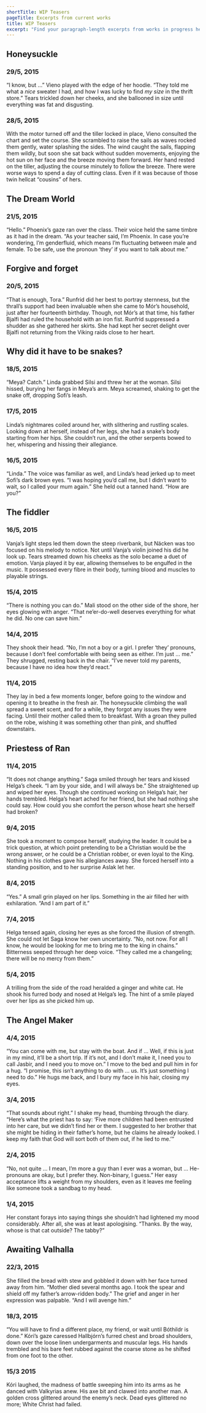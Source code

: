 ```yaml
---
shortTitle: WIP Teasers
pageTitle: Excerpts from current works
title: WIP Teasers
excerpt: "Find your paragraph-length excerpts from works in progress here, and get a feel for my style, both themes and subject matter. The date gives a nice range."
---
```


## Honeysuckle

### 29/5, 2015
“I know, but …” Vieno played with the edge of her hoodie. “They told me what a *nice* sweater I had, and how I was lucky to find *my size* in the thrift store.” Tears trickled down her cheeks, and she ballooned in size until everything was fat and disgusting.

### 28/5, 2015
With the motor turned off and the tiller locked in place, Vieno consulted the chart and set the course. She scrambled to raise the sails as waves rocked them gently, water splashing the sides. The wind caught the sails, flapping them wildly, but soon she sat back without sudden movements, enjoying the hot sun on her face and the breeze moving them forward. Her hand rested on the tiller, adjusting the course minutely to follow the breeze. There were worse ways to spend a day of cutting class. Even if it was because of those twin hellcat “cousins” of hers.


## The Dream World

### 21/5, 2015
“Hello.” Phoenix’s gaze ran over the class. Their voice held the same timbre as it had in the dream. “As your teacher said, I’m Phoenix. In case you’re wondering, I’m genderfluid, which means I’m fluctuating between male and female. To be safe, use the pronoun ‘they’ if you want to talk about me.”


## Forgive and forget

### 20/5, 2015
“That is enough, Tora.” Runfrid did her best to portray sternness, but the thrall’s support had been invaluable when she came to Mór’s household, just after her fourteenth birthday. Though, not Mór’s at that time, his father Bjalfi had ruled the household with an iron fist. Runfrid suppressed a shudder as she gathered her skirts. She had kept her secret delight over Bjalfi not returning from the Viking raids close to her heart.

## Why did it have to be snakes?

### 18/5, 2015
“Meya? Catch.” Linda grabbed Silsi and threw her at the woman. Silsi hissed, burying her fangs in Meya’s arm. Meya screamed, shaking to get the snake off, dropping Sofi’s leash.


### 17/5, 2015
Linda’s nightmares coiled around her, with slithering and rustling scales. Looking down at herself, instead of her legs, she had a snake’s body starting from her hips. She couldn’t run, and the other serpents bowed to her, whispering and hissing their allegiance.


### 16/5, 2015
“Linda.” The voice was familiar as well, and Linda’s head jerked up to meet Sofi’s dark brown eyes. “I was hoping you’d call me, but I didn’t want to wait, so I called your mum again.” She held out a tanned hand. “How are you?”

## The fiddler

### 16/5, 2015
Vanja’s light steps led them down the steep riverbank, but Näcken was too focused on his melody to notice. Not until Vanja’s violin joined his did he look up. Tears streamed down his cheeks as the solo became a duet of emotion. Vanja played it by ear, allowing themselves to be engulfed in the music. It possessed every fibre in their body, turning blood and muscles to playable strings.

### 15/4, 2015

“There is nothing you can do.” Mali stood on the other side of the shore, her eyes glowing with anger. “That ne’er-do-well deserves everything for what he did. No one can save him.”

### 14/4, 2015

They shook their head. “No, I’m not a boy or a girl. I prefer ‘they’ pronouns, because I don’t feel comfortable with being seen as either. I’m just … me.” They shrugged, resting back in the chair. “I’ve never told my parents, because I have no idea how they’d react.”

### 11/4, 2015

They lay in bed a few moments longer, before going to the window and opening it to breathe in the fresh air. The honeysuckle climbing the wall spread a sweet scent, and for a while, they forgot any issues they were facing. Until their mother called them to breakfast. With a groan they pulled on the robe, wishing it was something other than pink, and shuffled downstairs.

## Priestess of Ran
### 11/4, 2015

“It does not change anything.” Saga smiled through her tears and kissed Helga’s cheek. “I am by your side, and I will always be.” She straightened up and wiped her eyes. Though she continued working on Helga’s hair, her hands trembled. Helga’s heart ached for her friend, but she had nothing she could say. How could you she comfort the person whose heart she herself had broken?

### 9/4, 2015

She took a moment to compose herself, studying the leader. It could be a trick question, at which point pretending to be a Christian would be the wrong answer, or he could be a Christian robber, or even loyal to the King. Nothing in his clothes gave his allegiances away. She forced herself into a standing position, and to her surprise Aslak let her.

### 8/4, 2015

“Yes.” A small grin played on her lips. Something in the air filled her with exhilaration. “And I am part of it.”

### 7/4, 2015

Helga tensed again, closing her eyes as she forced the illusion of strength. She could not let Saga know her own uncertainty. “No, not now. For all I know, he would be looking for me to bring me to the king in chains.” Bitterness seeped through her deep voice. “They called me a changeling; there will be no mercy from them.”

### 5/4, 2015

A trilling from the side of the road heralded a ginger and white cat. He shook his furred body and nosed at Helga’s leg. The hint of a smile played over her lips as she picked him up.

## The Angel Maker
### 4/4, 2015

“You can come with me, but stay with the boat. And if … Well, if this is just in my mind, it’ll be a short trip. If it’s not, and I don’t make it, I need you to call Jasbir, and I need you to move on.” I move to the bed and pull him in for a hug. “I promise, this isn’t anything to do with … us. It’s just something I need to do.” He hugs me back, and I bury my face in his hair, closing my eyes.

### 3/4, 2015

“That sounds about right.” I shake my head, thumbing through the diary. “Here’s what the priest has to say: ‘Five more children had been entrusted into her care, but we didn’t find her or them. I suggested to her brother that she might be hiding in their father’s home, but he claims he already looked. I keep my faith that God will sort both of them out, if he lied to me.’”

### 2/4, 2015

“No, not quite … I mean, I’m more a guy than I ever was a woman, but … He-pronouns are okay, but I prefer they. Non-binary, I guess.” Her easy acceptance lifts a weight from my shoulders, even as it leaves me feeling like someone took a sandbag to my head.

### 1/4, 2015

Her constant forays into saying things she shouldn’t had lightened my mood considerably. After all, she was at least apologising. “Thanks. By the way, whose is that cat outside? The tabby?”


## Awaiting Valhalla
### 22/3, 2015

She filled the bread with stew and gobbled it down with her face turned away from him. “Mother died several months ago. I took the spear and shield off my father’s arrow-ridden body.” The grief and anger in her expression was palpable. “And I will avenge him.”

### 18/3, 2015

“You will have to find a different place, my friend, or wait until Bóthildr is done.” Kóri’s gaze caressed Hallbjórn’s furred chest and broad shoulders, down over the loose linen undergarments and muscular legs. His hands trembled and his bare feet rubbed against the coarse stone as he shifted from one foot to the other.

### 15/3 2015

Kóri laughed, the madness of battle sweeping him into its arms as he danced with Valkyrias anew. His axe bit and clawed into another man. A golden cross glittered around the enemy’s neck. Dead eyes glittered no more; White Christ had failed.
